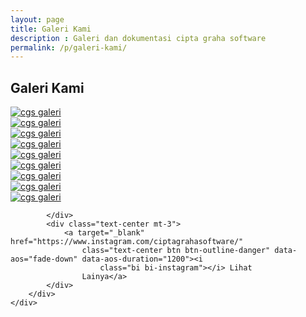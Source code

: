 ```yaml
---
layout: page
title: Galeri Kami
description : Galeri dan dokumentasi cipta graha software
permalink: /p/galeri-kami/
---
```

<section class="py-5 mt-5 bg-cgs mt-5">
    <div class="container">
        <h2 class="text-center text-white py-3 text-uppercase" data-aos="fade-down" data-aos-duration="1000">Galeri Kami</h2>
    </div>
</section>
<div class="container py-5">
    <div class="bg-white">
        <div class="container">
            <div class="row">
                <div class="col-lg-4 mb-3">
                    <div class="row">
                        <div class="col-md-12" data-aos="fade-down" data-aos-duration="1200">
                            <a target="_blank" href="https://www.instagram.com/ciptagrahasoftware/"><img
                                    src="{{ site.url }}/assets/img/galeri3.jpg" alt="cgs galeri"
                                    class="img-fluid shadow-sm" /></a>
                        </div>
                    </div>
                </div>
                <div class="col-lg-4 mb-3">
                    <div class="row">
                        <div class="col-md-12" data-aos="fade-down" data-aos-duration="1200">
                            <a target="_blank" href="https://www.instagram.com/ciptagrahasoftware/"><img
                                    src="{{ site.url }}/assets/img/galeri2.jpg" alt="cgs galeri"
                                    class="img-fluid shadow-sm" /></a>
                        </div>
                    </div>
                </div>
                <div class="col-lg-4 mb-3">
                    <div class="row">
                        <div class="col-md-12" data-aos="fade-down" data-aos-duration="1200">
                            <a target="_blank" href="https://www.instagram.com/ciptagrahasoftware/"><img
                                    src="{{ site.url }}/assets/img/galeri4.jpg" alt="cgs galeri"
                                    class="img-fluid shadow-sm" /></a>
                        </div>
                    </div>
                </div>
                <div class="col-lg-4 mb-3">
                    <div class="row">
                        <div class="col-md-12" data-aos="fade-down" data-aos-duration="1200">
                            <a target="_blank" href="https://www.instagram.com/ciptagrahasoftware/"><img
                                    src="{{ site.url }}/assets/img/1.jpg" alt="cgs galeri"
                                    class="img-fluid shadow-sm" /></a>
                        </div>
                    </div>
                </div>
                <div class="col-lg-4 mb-3">
                    <div class="row">
                        <div class="col-md-12" data-aos="fade-down" data-aos-duration="1200">
                            <a target="_blank" href="https://www.instagram.com/ciptagrahasoftware/"><img
                                    src="{{ site.url }}/assets/img/2.jpg" alt="cgs galeri"
                                    class="img-fluid shadow-sm" /></a>
                        </div>
                    </div>
                </div>
                <div class="col-lg-4 mb-3">
                    <div class="row">
                        <div class="col-md-12" data-aos="fade-down" data-aos-duration="1200">
                            <a target="_blank" href="https://www.instagram.com/ciptagrahasoftware/"><img
                                    src="{{ site.url }}/assets/img/3.png" alt="cgs galeri"
                                    class="img-fluid shadow-sm" /></a>
                        </div>
                    </div>
                </div>
                <div class="col-lg-4 mb-3">
                    <div class="row">
                        <div class="col-md-12" data-aos="fade-down" data-aos-duration="1200">
                            <a target="_blank" href="https://www.instagram.com/ciptagrahasoftware/"><img
                                    src="{{ site.url }}/assets/img/pegawai.png" alt="cgs galeri"
                                    class="img-fluid shadow-sm" /></a>
                        </div>
                    </div>
                </div>
                <div class="col-lg-4 mb-3">
                    <div class="row">
                        <div class="col-md-12" data-aos="fade-down" data-aos-duration="1200">
                            <a target="_blank" href="https://www.instagram.com/ciptagrahasoftware/"><img
                                    src="{{ site.url }}/assets/img/galon.png" alt="cgs galeri"
                                    class="img-fluid shadow-sm" /></a>
                        </div>
                    </div>
                </div>
                <div class="col-lg-4 mb-3">
                    <div class="row">
                        <div class="col-md-12" data-aos="fade-down" data-aos-duration="1200">
                            <a target="_blank" href="https://www.instagram.com/ciptagrahasoftware/"><img
                                    src="{{ site.url }}/assets/img/klinik.png" alt="cgs galeri"
                                    class="img-fluid shadow-sm" /></a>
                        </div>
                    </div>
                </div>

            </div>
            <div class="text-center mt-3">
                <a target="_blank" href="https://www.instagram.com/ciptagrahasoftware/"
                    class="text-center btn btn-outline-danger" data-aos="fade-down" data-aos-duration="1200"><i
                        class="bi bi-instagram"></i> Lihat
                    Lainya</a>
            </div>
        </div>
    </div>
</div>
